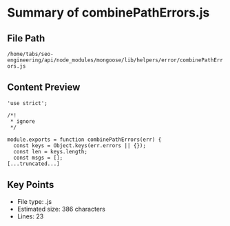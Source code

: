 # Summary of combinePathErrors.js
  
## File Path
`/home/tabs/seo-engineering/api/node_modules/mongoose/lib/helpers/error/combinePathErrors.js`

## Content Preview
```
'use strict';

/*!
 * ignore
 */

module.exports = function combinePathErrors(err) {
  const keys = Object.keys(err.errors || {});
  const len = keys.length;
  const msgs = [];
[...truncated...]
```

## Key Points
- File type: .js
- Estimated size: 386 characters
- Lines: 23
